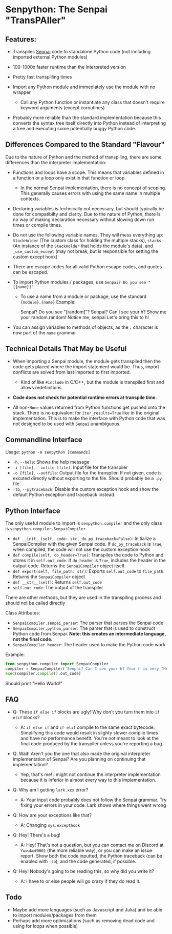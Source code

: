 # Senpython: The Senpai "TransPAIler"
## Features:
- Transpiles [Senpai](https://esolangs.org/wiki/Senpai) code to standalone Python code (not including imported external Python modules)
- 100-1000x faster runtime than the interpreted version
- Pretty fast transpliling times
- Import any Python module and immediately use the module with no wrapper
  - Call any Python function or instantiate any class that doesn't require keyword arguments (except coroutines)

- Probably more reliable than the standard implementation because this converts the syntax tree itself directly into Python instead of interpreting a tree and executing some potentially buggy Python code.


## Differences Compared to the Standard "Flavour"
Due to the nature of Python and the method of transpiling, there are some differences than the interpreter implementation:  
- Functions and loops have a scope. This means that variables defined in a function or a loop only exist in that function or loop.
  - In the normal Senpai implementation, there is no concept of scoping. This generally causes errors with using the same name in multiple contexts.

- Declaring variables is technically not necessary, but should typically be done for compatibilty and clarity. Due to the nature of Python, there is no way of making declaration necessary without slowing down run times or compile times. 

- Do not use the following variable names. They will mess everything up: `StackHolder` (The custom class for holding the multiple stacks), `stacks` (An instance of the `StackHolder` that holds the module's data), and `_use_custom_except` (may not break, but is responsible for setting the custom except hook)

- There are escape codes for all valid Python escape codes, and quotes can be escaped.

- To import Python modules / packages, use `Senpai? Do you see "[{name}]"`
  - To use a name from a module or package, use the standard `{module}.{name}` Example:

	
	Senpai? Do you see "[random]"?
	Senpai? Can I see your h?
	Show me your random.random!
	Notice me, senpai
	Let's bring this to h!
	
- You can assign variables to methods of objects, as the `.` character is now part of the `name` grammar
## Technical Details That May be Useful
- When importing a Senpai module, the module gets transpiled then the code gets placed where the import statement would be. Thus, import conflicts are solved from last imported to first imported.
  - Kind of like `#include` in C/C++, but the module is transpiled first and allows redefinitions

- **Code does not check for potential runtime errors at transpile time.**

- All non-`None` values returned from Python functions get pushed onto the stack. There is no equivalent for `iter_results=True` like in the original implementation. This is to make the interface with Python code that was not designed to be used with `Senpai` unambiguous.

## Commandline Interface
Usage: `python -m senpython [commands]`
- `-h`, `--help`: Shows the help message
- `-i [file]`, `--infile [file]`: Input file for the transpiler
- `-o [file]`, `--outfile`: Output file for the transpiler. If not given, code is excuted directly without exporting to the file. Should probably be a `.py` file.
- `-tb`, `--pytraceback`: Disable the custom exception hook and show the default Python exception and traceback instead.

## Python Interface
The only useful module to import is `senpython.compiler` and the only class is `senpython.compiler.SenpaiCompiler`

  - `def __init__(self, code: str, do_py_traceback=False)`: Initialize a SenpaiCompiler with the given Senpai code. If `do_py_traceback` is `True`, when compiled, the code will not use the custom exception hook
  - `def compile(self, do_header=True)`: Transpiles the code to Python and stores it in `self.out_code`. If `do_header` is `True`, includes the header in the output code. Returns the `SenpaiCompiler` object itself.
  - `def export(self, file_path: str)`: Exports `self.out_code` to `file_path`. Returns the `SenpaiCompiler` object
  - `def __str__(self)`: Returns `self.out_code`
  - `self.out_code`: The output of the transpiler
 
There are other methods, but they are used in the transpiling process and should not be called directly

Class Attributes:
   - `SenpaiCompiler.senpai_parser`: The parser that parses the Senpai code
   - `SenpaiCompiler.python_parser`: The parser that is used to construct Python code from Senpai. **Note: this creates an intermediate language, not the final code.**
   - `SenpaiCompiler.header`: The header used to make the Python code work

Example:
```py
from senpython.compiler import SenpaiCompiler
compiler = SenpaiCompiler('Senpai? Can I see your h? Your h is very "Hello World!"! Show me your h! Show me your love! Notice me, senpai!')
exec(compiler.compile().out_code)
```
Should print "Hello World!"

## FAQ
- Q: These `if else if` blocks are ugly! Why don't you turn them into `if elif` blocks?
  - A: `if else if` and `if elif` compile to the same exact bytecode. Simplifying this code would result in slighty slower compile times and have no performance benefit. You're not meant to look at the final code produced by the transpiler unless you're reporting a bug.
- Q: Wait! Aren't you the one that also made the original interpreter implementation of Senpai? Are you planning on continuing that implementation?
  - Yep, that's me! I might not continue the interpreter implementation because it is inferior in almost every way to this implementation.
- Q: Why am I getting `lark.xxx` error? 
   - A: Your input code probably does not follow the Senpai grammar. Try fixing your errors in your code. Lark shows where things went wrong

- Q: How are your exceptions like that?
  - A: Changing `sys.excepthook`

- Q: Hey! There's a bug!
  - A: Hey! That's not a question, but you can contact me on Discord at `Yuwuko#0001` (the more reliable way), or you can make an issue report. Show both the code inputted, the Python traceback (can be enabled with `-tb`), and the code generated, if possible. 

- Q: Hey! Nobody's going to be reading this, so why did you write it?
  - A: I have to or else people will go crazy if they do read it.
## Todo
- Maybe add more languages (such as Javascript and Julia) and be able to import modules/packages from them
- Perhaps add more optimizations (such as removing dead code and using for loops when possible)
